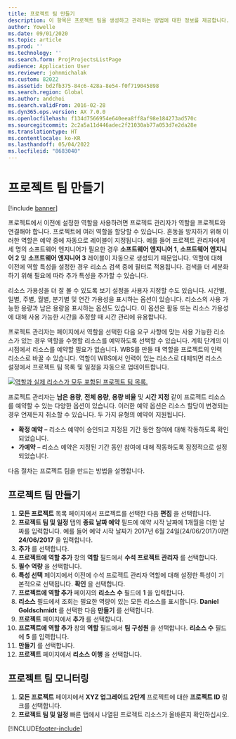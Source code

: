 ```yaml
---
title: 프로젝트 팀 만들기
description: 이 항목은 프로젝트 팀을 생성하고 관리하는 방법에 대한 정보를 제공합니다.
author: Yowelle
ms.date: 09/01/2020
ms.topic: article
ms.prod: ''
ms.technology: ''
ms.search.form: ProjProjectsListPage
audience: Application User
ms.reviewer: johnmichalak
ms.custom: 82022
ms.assetid: bd2fb375-84c6-428a-8e54-f0f719045898
ms.search.region: Global
ms.author: andchoi
ms.search.validFrom: 2016-02-28
ms.dyn365.ops.version: AX 7.0.0
ms.openlocfilehash: f134d7566954e640eea8ff8af98e184273ad570c
ms.sourcegitcommit: 2c2a5a11d446adec2f21030ab77a053d7e2da28e
ms.translationtype: HT
ms.contentlocale: ko-KR
ms.lasthandoff: 05/04/2022
ms.locfileid: "8683040"
---
```

# <a name="create-a-project-team"></a>프로젝트 팀 만들기

[!include [banner](../includes/banner.md)]

프로젝트에서 이전에 설정한 역할을 사용하려면 프로젝트 관리자가 역할을 프로젝트와 연결해야 합니다. 프로젝트에 여러 역할을 할당할 수 있습니다. 혼동을 방지하기 위해 이러한 역할은 예약 중에 자동으로 레이블이 지정됩니다. 예를 들어 프로젝트 관리자에게 세 명의 소프트웨어 엔지니어가 필요한 경우 **소프트웨어 엔지니어 1**, **소프트웨어 엔지니어 2** 및 **소프트웨어 엔지니어 3** 레이블이 자동으로 생성되기 때문입니다. 역할에 대해 이전에 역할 특성을 설정한 경우 리소스 검색 중에 필터로 적용됩니다. 검색을 더 세분화하기 위해 필요에 따라 추가 특성을 추가할 수 있습니다.

리소스 가용성을 더 잘 볼 수 있도록 보기 설정을 사용자 지정할 수도 있습니다. 시간별, 일별, 주별, 월별, 분기별 및 연간 가용성을 표시하는 옵션이 있습니다. 리소스의 사용 가능한 용량과 남은 용량을 표시하는 옵션도 있습니다. 이 옵션은 활동 또는 리소스 가용성에 대해 사용 가능한 시간을 추정할 때 시간 관리에 유용합니다.

프로젝트 관리자는 페이지에서 역할을 선택한 다음 요구 사항에 맞는 사용 가능한 리소스가 있는 경우 역할을 수행할 리소스를 예약하도록 선택할 수 있습니다. 계획 단계의 이 시점에서 리소스를 예약할 필요가 없습니다. WBS를 만들 때 역할을 프로젝트의 인력 리소스로 바꿀 수 있습니다. 역할이 WBS에서 인력이 있는 리소스로 대체되면 리소스 설정에서 프로젝트 팀 목록 및 일정을 자동으로 업데이트합니다.

[![역할과 실제 리소스가 모두 포함된 프로젝트 팀 목록.](./media/projectresourcing03-1024x368.jpg)](./media/projectresourcing03.jpg) 

프로젝트 관리자는 **남은 용량**, **전체 용량**, **용량 비율** 및 **시간 지정** 같이 프로젝트 리소스를 예약할 수 있는 다양한 옵션이 있습니다. 이러한 예약 옵션은 리소스 할당이 변경되는 경우 언제든지 취소할 수 있습니다. 두 가지 유형의 예약이 지원됩니다.

- **확정 예약** – 리소스 예약이 승인되고 지정된 기간 동안 참여에 대해 작동하도록 확인되었습니다.
- **가예약** – 리소스 예약은 지정된 기간 동안 참여에 대해 작동하도록 잠정적으로 설정되었습니다.

다음 절차는 프로젝트 팀을 만드는 방법을 설명합니다.

## <a name="create-a-project-team"></a>프로젝트 팀 만들기

1. **모든 프로젝트** 목록 페이지에서 프로젝트를 선택한 다음 **편집** 을 선택합니다.
2. **프로젝트 팀 및 일정** 탭의 **종료 날짜 예약** 필드에 예약 시작 날짜에 1개월을 더한 날짜를 입력합니다. 예를 들어 예약 시작 날짜가 2017년 6월 24일(24/06/2017)이면 **24/06/2017** 을 입력합니다.
3. **추가** 를 선택합니다.
4. **프로젝트에 역할 추가** 창의 **역할** 필드에서 **수석 프로젝트 관리자** 를 선택합니다.
5. **필수 역량** 을 선택합니다.
6. **특성 선택** 페이지에서 이전에 수석 프로젝트 관리자 역할에 대해 설정한 특성이 기본적으로 선택됩니다. **확인** 을 선택합니다.
7. **프로젝트에 역할 추가** 페이지의 **리소스 수** 필드에 **1** 을 입력합니다.
8. **리소스** 필드에서 조회는 필요한 역량이 있는 모든 리소스를 표시합니다. **Daniel Goldschmidt** 를 선택한 다음 **만들기** 를 선택합니다.
9. **프로젝트** 페이지에서 **추가** 를 선택합니다.
10. **프로젝트에 역할 추가** 창의 **역할** 필드에서 **팀 구성원** 을 선택합니다. **리소스 수** 필드에 **5** 를 입력합니다.
11. **만들기** 를 선택합니다.
12. **프로젝트** 페이지에서 **리소스 이행** 을 선택합니다.

## <a name="monitor-project-teams"></a>프로젝트 팀 모니터링
1. **모든 프로젝트** 페이지에서 **XYZ 업그레이드 2단계** 프로젝트에 대한 **프로젝트 ID** 링크를 선택합니다.
2. **프로젝트 팀 및 일정** 빠른 탭에서 나열된 프로젝트 리소스가 올바른지 확인하십시오.


[!INCLUDE[footer-include](../includes/footer-banner.md)]
